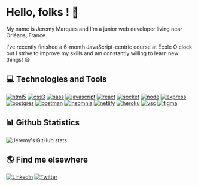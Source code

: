 # Hello, folks ! 👋 

My name is Jeremy Marques and I'm a junior web developer living near Orléans, France.

I've recently finished a 6-month JavaScript-centric course at École O'clock but I strive to improve my skills and am constantly willing to learn new things! 😃

## 💻 Technologies and Tools 

[![html5](https://img.shields.io/badge/HTML5-E34F26?style=for-the-badge&logo=html5&logoColor=white)](https://developer.mozilla.org/en-US/docs/Web/HTML)
[![css3](https://img.shields.io/badge/CSS3-1572B6?style=for-the-badge&logo=css3&logoColor=white)](https://developer.mozilla.org/en-US/docs/Web/CSS)
[![sass](https://img.shields.io/badge/Sass-CC6699?style=for-the-badge&logo=sass&logoColor=white)](https://sass-lang.com/)
[![javascript](https://img.shields.io/badge/JavaScript-323330?style=for-the-badge&logo=javascript&logoColor=F7DF1E)](https://www.javascript.com/)
[![react](https://img.shields.io/badge/React-20232A?style=for-the-badge&logo=react&logoColor=61DAFB)](https://reactjs.org/)
[![socket](https://img.shields.io/badge/Socket.io-010101?&style=for-the-badge&logo=Socket.io&logoColor=white)](https://socket.io/)
[![node](https://img.shields.io/badge/Node.js-339933?style=for-the-badge&logo=nodedotjs&logoColor=white)](https://nodejs.org/en/)
[![express](https://img.shields.io/badge/Express.js-000000?style=for-the-badge&logo=express&logoColor=white)](https://expressjs.com/)
[![postgres](https://img.shields.io/badge/PostgreSQL-316192?style=for-the-badge&logo=postgresql&logoColor=white)](https://www.postgresql.org/)
[![postman](https://img.shields.io/badge/Postman-FF6C37?style=for-the-badge&logo=Postman&logoColor=white)](https://www.postman.com/)
[![insomnia](https://img.shields.io/badge/Insomnia-5849be?style=for-the-badge&logo=Insomnia&logoColor=white)](https://insomnia.rest/)
[![netlify](https://img.shields.io/badge/Netlify-00C7B7?style=for-the-badge&logo=netlify&logoColor=white)](https://www.netlify.com/)
[![heroku](https://img.shields.io/badge/Heroku-430098?style=for-the-badge&logo=heroku&logoColor=white)](https://www.heroku.com/)
[![vsc](https://img.shields.io/badge/Visual_Studio_Code-0078D4?style=for-the-badge&logo=visual%20studio%20code&logoColor=white)](https://code.visualstudio.com/)
[![figma](https://img.shields.io/badge/Figma-F24E1E?style=for-the-badge&logo=figma&logoColor=white)](https://www.figma.com/)

## 📊 Github Statistics 

![Jeremy's GitHub stats](https://github-readme-stats.vercel.app/api?username=JeremyMARQUES1&count_private=true&show_icons=true&theme=tokyonight&hide=stars,issues,contribs)

## 🌎 Find me elsewhere 

[![Linkedin](https://img.shields.io/badge/LinkedIn-0077B5?style=for-the-badge&logo=linkedin&logoColor=white)](https://linkedin.com/in/jeremymarques1) 
[![Twitter](https://img.shields.io/badge/Twitter-1DA1F2?style=for-the-badge&logo=twitter&logoColor=white)](https://twitter.com/MarquesJrmy6) 






